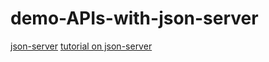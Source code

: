 # demo-APIs-with-json-server

[json-server](https://github.com/typicode/json-server)
[tutorial on json-server](https://egghead.io/lessons/javascript-creating-demo-apis-with-json-server)